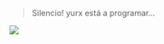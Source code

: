 <img alt="" src="https://c.tenor.com/x0OZJJFjCRQAAAAC/monkey-pissed.gif">

> Silencio! yurx está a programar...

<img src="https://readme-typing-svg.herokuapp.com?color=%237759B5&center=true&vCenter=true&lines=Hello%2C+welcome+to+my+github!;Be+a+good+boy+and+give+stars+to+my+projects!;My+name+is+yurx">
